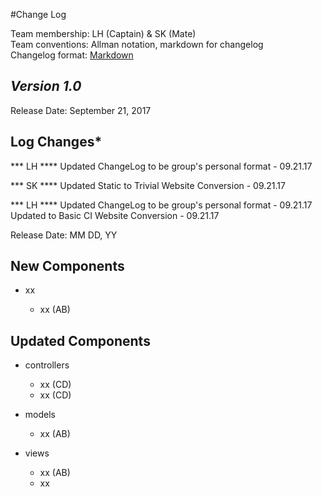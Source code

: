 #Change Log

Team membership:  LH (Captain) & SK (Mate)  
Team conventions: Allman notation, markdown for changelog  
Changelog format: [Markdown](https://github.com/adam-p/markdown-here/wiki/Markdown-Cheatsheet) 

## *Version 1.0*

Release Date: September 21, 2017

## Log Changes*
*** LH ****
Updated ChangeLog to be group's personal format - 09.21.17

*** SK ****
Updated Static to Trivial Website Conversion - 09.21.17

*** LH ****
Updated ChangeLog to be group's personal format - 09.21.17
Updated to Basic CI Website Conversion - 09.21.17



Release Date: MM DD, YY

## New Components

-   xx

    -   xx (AB)
    
## Updated Components

-   controllers

    -   xx (CD)
    -   xx (CD)

-   models

    -   xx (AB)

-   views

    -   xx (AB)
    -   xx



